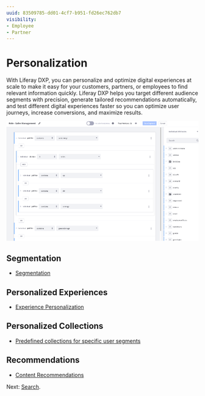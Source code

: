 ```yaml
---
uuid: 83509785-dd01-4cf7-b951-fd26ec762db7
visibility:
- Employee
- Partner
---
```


# Personalization

With Liferay DXP, you can personalize and optimize digital experiences at scale to make it easy for your customers, partners, or employees to find relevant information quickly. Liferay DXP helps you target different audience segments with precision, generate tailored recommendations automatically, and test different digital experiences faster so you can optimize user journeys, increase conversions, and maximize results.

![User segments can be specified with very fine-grained levels of detail.](./personalization/images/01.png)

## Segmentation

* [Segmentation](https://learn.liferay.com/w/dxp/site-building/personalizing-site-experience/segmentation)

## Personalized Experiences

* [Experience Personalization](https://learn.liferay.com/w/dxp/site-building/personalizing-site-experience/experience-personalization)

## Personalized Collections

* [Predefined collections for specific user segments](https://learn.liferay.com/w/dxp/site-building/personalizing-site-experience/experience-personalization/personalizing-collections)

## Recommendations

* [Content Recommendations](https://learn.liferay.com/web/guest/w/dxp/site-building/personalizing-site-experience/experience-personalization/understanding-content-recommendations)

Next: [Search](./search.md).
